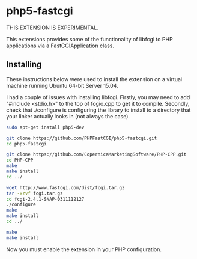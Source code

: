 # php5-fastcgi

THIS EXTENSION IS EXPERIMENTAL.

This extensions provides some of the functionality of libfcgi to PHP applications via a FastCGIApplication class.

## Installing

These instructions below were used to install the extension on a virtual machine running Ubuntu 64-bit Server 15.04.

I had a couple of issues with installing libfcgi. Firstly, you may need to add "#include &lt;stdio.h&gt;" to the top of fcgio.cpp to get it to compile. Secondly, check that ./configure is configuring the library to install to a directory that your linker actually looks in (not always the case).

```sh
sudo apt-get install php5-dev

git clone https://github.com/PHPFastCGI/php5-fastcgi.git
cd php5-fastcgi

git clone https://github.com/CopernicaMarketingSoftware/PHP-CPP.git
cd PHP-CPP
make
make install
cd ../

wget http://www.fastcgi.com/dist/fcgi.tar.gz
tar -xzvf fcgi.tar.gz
cd fcgi-2.4.1-SNAP-0311112127
./configure
make
make install
cd ../

make
make install
```

Now you must enable the extension in your PHP configuration.

